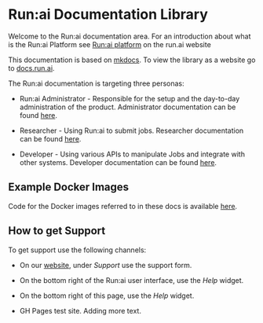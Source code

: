 # Run:ai Documentation Library

Welcome to the Run:ai documentation area. For an introduction about what is the Run:ai Platform see [Run:ai platform](https://www.run.ai/platform/) on the run.ai website

This documentation is based on [mkdocs](https://www.mkdocs.org/). To view the library as a website go to [docs.run.ai](https://docs.run.ai). 


The Run:ai documentation is targeting three personas:

* Run:ai Administrator - Responsible for the setup and the day-to-day administration of the product. Administrator documentation can be found [here](docs/admin/overview-administrator.md).

* Researcher - Using Run:ai to submit jobs. Researcher documentation can be found [here](docs/Researcher/overview-researcher.md).

* Developer - Using various APIs to manipulate Jobs and integrate with other systems. Developer documentation can be found [here](docs/developer/overview-developer.md).

## Example Docker Images

Code for the Docker images referred to in these docs is available [here](https://github.com/run-ai/docs/tree/master/quickstart).


## How to get Support

To get support use the following channels:

* On our [website](https://run.ai), under _Support_ use the support form.

* On the bottom right of the Run:ai user interface, use the _Help_ widget.

* On the bottom right of this page, use the _Help_ widget.

* GH Pages test site. Adding more text.
